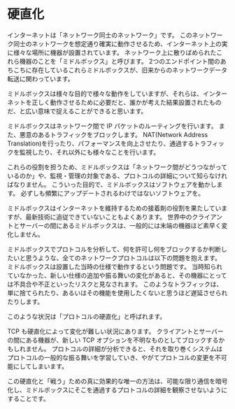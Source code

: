 # 硬直化

インターネットは「ネットワーク同士のネットワーク」です。
このネットワーク同士のネットワークを想定通り確実に動作させるため、インターネット上の実に様々な場所に機器が設置されています。
ネットワーク上に散りばめられたこれら機器のことを「ミドルボックス」と呼びます。
2つのエンドポイント間のあちこちに存在しているこれらミドルボックスが、旧来からのネットワークデータ転送に関わっています。

ミドルボックスは様々な目的で様々な動作をしていますが、それらは、インターネットを正しく動作させるために必要だと、誰かが考えた結果設置されたものだ、と広い意味で捉えることができると思います。

ミドルボックスはネットワーク間で IP パケットのルーティングを行います。
また、悪意のあるトラフィックをブロックします。
NAT(Network Address Translation)を行ったり、パフォーマンスを向上させたり、通過するトラフィックを監視したり、それ以外にも様々なことを行います。

これらの役割を担うため、ミドルボックスは「ネットワーク間がどうつながっているのか」や、監視・管理の対象である、プロトコルの詳細について知らなければなりません。
こういった目的で、ミドルボックスはソフトウェアを動かします。
必ずしも頻繁にアップデートされるわけではないソフトウェアを。

ミドルボックスはインターネットを維持するための接着剤の役割を果たしていますが、最新技術に追従できていないこともよくあります。
世界中のクライアントとサーバーの間にあるミドルボックスは、一般的には末端の機器ほど素早く変化しません。

ミドルボックスでプロトコルを分析して、何を許可し何をブロックするか判断したいと思うような、全てのネットワークプロトコルは以下の問題を抱えます。
ミドルボックスは設置した当時の仕様で動作するという問題です。
当時知られていなかった、新しい仕様の追加や振る舞いの変化があると、その機器にとっては不具合や不正といったリスクと見なされます。
このようなトラフィックは、単に捨てられたり、あるいはその機能を使用したくないと思うほど遅延させられたりします。

このような状況は「プロトコルの硬直化」と呼ばれます。

TCP も硬直化によって変化が難しい状況にあります。
クライアントとサーバーの間にある機器が、新しい TCP オプションを不明なものとしてブロックするかもしれません。
プロトコルの詳細が分析できると、それを取り巻くシステムはプロトコルの一般的な振る舞いを学習していき、やがてプロトコルの変更を不可能にしてしまいます。

この硬直化と「戦う」ための真に効果的な唯一の方法は、可能な限り通信を暗号化し、ミドルボックスにそこを通過するプロトコルの詳細を観察させないようにすることです。
